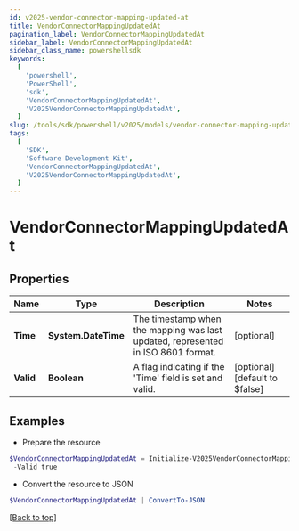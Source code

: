 ```yaml
---
id: v2025-vendor-connector-mapping-updated-at
title: VendorConnectorMappingUpdatedAt
pagination_label: VendorConnectorMappingUpdatedAt
sidebar_label: VendorConnectorMappingUpdatedAt
sidebar_class_name: powershellsdk
keywords:
  [
    'powershell',
    'PowerShell',
    'sdk',
    'VendorConnectorMappingUpdatedAt',
    'V2025VendorConnectorMappingUpdatedAt',
  ]
slug: /tools/sdk/powershell/v2025/models/vendor-connector-mapping-updated-at
tags:
  [
    'SDK',
    'Software Development Kit',
    'VendorConnectorMappingUpdatedAt',
    'V2025VendorConnectorMappingUpdatedAt',
  ]
---
```


# VendorConnectorMappingUpdatedAt

## Properties

| Name | Type | Description | Notes |
| --- | --- | --- | --- |
| **Time** | **System.DateTime** | The timestamp when the mapping was last updated, represented in ISO 8601 format. | [optional] |
| **Valid** | **Boolean** | A flag indicating if the 'Time' field is set and valid. | [optional] [default to $false] |

## Examples

- Prepare the resource

```powershell
$VendorConnectorMappingUpdatedAt = Initialize-V2025VendorConnectorMappingUpdatedAt  -Time 2024-03-14T12:56:19.391294Z `
 -Valid true
```

- Convert the resource to JSON

```powershell
$VendorConnectorMappingUpdatedAt | ConvertTo-JSON
```

[[Back to top]](#)

